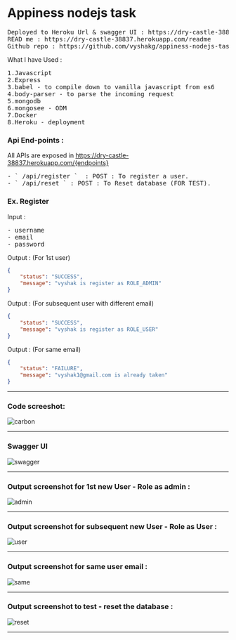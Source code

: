 # Appiness nodejs task
<pre>
Deployed to Heroku Url & swagger UI : https://dry-castle-38837.herokuapp.com/(swagger having some issue use postman)
READ me : https://dry-castle-38837.herokuapp.com/readme
Github repo : https://github.com/vyshakg/appiness-nodejs-task
</pre>

What I have Used : 
<pre>
1.Javascript
2.Express
3.babel - to compile down to vanilla javascript from es6
4.body-parser - to parse the incoming request
5.mongodb
6.mongosee - ODM  
7.Docker
8.Heroku - deployment
</pre>

### Api End-points :
All APIs are exposed in https://dry-castle-38837.herokuapp.com/{endpoints}
<pre>
- ` /api/register `  : POST : To register a user.
- ` /api/reset ` : POST : To Reset database (FOR TEST).
</pre>

### Ex. Register
Input : 
<pre>
- username
- email
- password
</pre>
Output : (For 1st user)

```json
{
    "status": "SUCCESS",
    "message": "vyshak is register as ROLE_ADMIN"
}
```
Output : (For subsequent user with different email)
```json
{
    "status": "SUCCESS",
    "message": "vyshak is register as ROLE_USER"
}
```
Output : (For same email)
```json
{
    "status": "FAILURE",
    "message": "vyshak1@gmail.com is already taken"
}
```


---

### Code screeshot:

![carbon](https://user-images.githubusercontent.com/17231224/71304270-8641cc80-23ea-11ea-859b-a3f91a19622c.png)

---
### Swagger UI
![swagger](https://user-images.githubusercontent.com/17231224/71305897-28b87a80-2400-11ea-9ade-d7dde2104dda.png)

---
### Output screenshot for 1st new User - Role as admin :

![admin](https://user-images.githubusercontent.com/17231224/71304419-75925600-23ec-11ea-9dff-c3ff2945e8ad.png)

---
### Output screenshot for subsequent new User - Role as User :

![user](https://user-images.githubusercontent.com/17231224/71304437-a4103100-23ec-11ea-8207-e42d5ee8a54c.png)

---

### Output screenshot for same user email  :

![same](https://user-images.githubusercontent.com/17231224/71304442-d02bb200-23ec-11ea-8043-ce514a802a47.png)

---
### Output screenshot to test -  reset the database  :

![reset](https://user-images.githubusercontent.com/17231224/71304450-eafe2680-23ec-11ea-8c45-e38a3fc4d60a.png)

---

